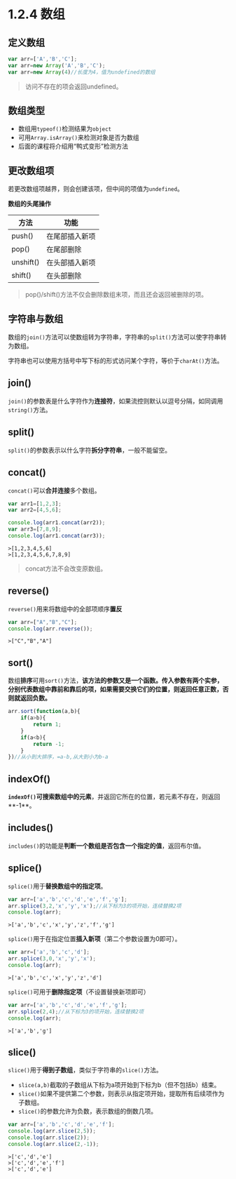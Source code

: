 # 1.2.4 数组

## 定义数组

```javascript
var arr=['A','B','C'];
var arr=new Array('A','B','C');
var arr=new Array(4)//长度为4，值为undefined的数组
```
>访问不存在的项会返回undefined。

## 数组类型

- 数组用`typeof()`检测结果为`object`
- 可用`Array.isArray()`来检测对象是否为数组
- 后面的课程将介绍用“鸭式变形”检测方法

## 更改数组项

若更改数组项越界，则会创建该项，但中间的项值为`undefined`。

**数组的头尾操作**

方法|功能
-|-
push()|在尾部插入新项
pop()|在尾部删除
unshift()|在头部插入新项
shift()|在头部删除

>pop()/shift()方法不仅会删除数组末项，而且还会返回被删除的项。

## 字符串与数组

数组的`join()`方法可以使数组转为字符串，字符串的`split()`方法可以使字符串转为数组。

字符串也可以使用方括号中写下标的形式访问某个字符，等价于`charAt()`方法。

## join()

`join()`的参数表是什么字符作为**连接符**，如果流控则默认以逗号分隔，如同调用`string()`方法。

## split()

`split()`的参数表示以什么字符**拆分字符串**，一般不能留空。

## concat()

`concat()`可以**合并连接**多个数组。

```javascript
var arr1=[1,2,3];
var arr2=[4,5,6];

console.log(arr1.concat(arr2));
var arr3=[7,8,9];
console.log(arr1.concat(arr3));
```
```
>[1,2,3,4,5,6]
>[1,2,3,4,5,6,7,8,9]
```

>concat方法不会改变原数组。

## reverse()

`reverse()`用来将数组中的全部项顺序**置反**

```javascript
var arr=["A","B","C"];
console.log(arr.reverse());
```
```
>["C","B","A"]
```

## sort()

数组**排序**可用`sort()`方法，**该方法的参数又是一个函数。传入参数有两个实参，分别代表数组中靠前和靠后的项，如果需要交换它们的位置，则返回任意正数，否则就返回负数。**

```javascript
arr.sort(function(a,b){
    if(a>b){
        return 1;
    }
    if(a<b){
        return -1;
    }
})//从小到大排序，=a-b,从大到小为b-a
```

## indexOf()

**`indexOf()`可搜索数组中的元素**，并返回它所在的位置，若元素不存在，则返回**-1**。

## includes()

`includes()`的功能是**判断一个数组是否包含一个指定的值**，返回布尔值。

## splice()

`splice()`用于**替换数组中的指定项**。

```javascript
var arr=['a','b','c','d','e','f','g'];
arr.splice(3,2,'x','y','x');//从下标为3的项开始，连续替换2项
console.log(arr);
```

```
>['a','b','c','x','y','z','f','g']
```

`splice()`用于在指定位置**插入新项**（第二个参数设置为0即可）。

```javascript
var arr=['a','b','c','d'];
arr.splice(3,0,'x','y','x');
console.log(arr);
```

```
>['a','b','c','x','y','z','d']
```

`splice()`可用于**删除指定项**（不设置替换新项即可）

```js
var arr=['a','b','c','d','e','f','g'];
arr.splice(2,4);//从下标为3的项开始，连续替换2项
console.log(arr);
```

```
>['a','b','g']
```

## slice()

`slice()`用于**得到子数组**，类似于字符串的`slice()`方法。

- `slice(a,b)`截取的子数组从下标为a项开始到下标为b（但不包括b）结束。
- `slice()`如果不提供第二个参数，则表示从指定项开始，提取所有后续项作为子数组。
- `slice()`的参数允许为负数，表示数组的倒数几项。

```js
var arr=['a','b','c','d','e','f'];
console.log(arr.slice(2,5));
console.log(arr.slice(2));
console.log(arr.slice(2,-1));
```

```
>['c','d','e']
>['c','d','e','f']
>['c','d','e']
```
